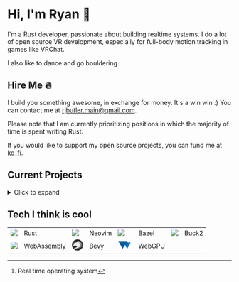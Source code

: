 # Hi, I'm Ryan 👋

I'm a Rust developer, passionate about building realtime systems. I do a lot of open
source VR development, especially for full-body motion tracking in games like VRChat.

I also like to dance and go bouldering.


## Hire Me 🔥

I build you something awesome, in exchange for money. It's a win win :)
You can contact me at [rjbutler.main@gmail.com](mailto:rjbutler.main@gmail.com).

Please note that I am currently prioritizing positions in which the majority of time is
spent writing Rust.

If you would like to support my open source projects, you can fund me at [ko-fi].


## Current Projects
<details>
<summary> Click to expand </summary>

### SlimeVR

SlimeVR is an open source organization for full-body motion capture in VR. It uses IMUs
and a forward kinematics model to allow social VR users to have legs in games like
VRChat. I am a core contributor in the org, and the primary author of several
components of the ecosystem.

The three main things I work on under this umbrella, are located in the [SlimeVR-Rust]
monorepo or in [SolarXR]. 

#### [Firmware]
I develop bare metal embedded rust on the ESP32C3 and NRF52840 microcontrollers, which
takes IMU sensor data, does sensor fusion, and sends that data over WiFi or BLE. I use
async/await and [`embassy`] for concurrency without the need for an RTOS[^1].

This firmware has been really fun to work on and is what I spend most of my time on
right now.

If that sounds exciting to you, open a PR or [support my work] so I can buy
more hardware :)

#### [Overlay]
I also am the primary author of an OpenVR overlay for SlimeVR, which renders a simple 3D
view in VR of the pose of the user. This has been critical in debugging SlimeVR, and
allows power users to tweak their settings in real time.

I also created [`ovr_overlay`], which allows rust code to access the C++ based OpenVR
API. Prior to this work, only fairly out of date and unmaintained bindings to the C API
existed. I used [`autocxx`] to easily write FFI for the C++ code.

#### [Skeletal Model]
I created an experimental skeletal model that can solve the user's pose. The goal is to
be more general purpose than the current (trigger warning) Java based model that the
official server uses, with several new features like arbitrary positional constraints,
adjusting mounting calibration without a full reset, and supporting languages other than
Java, via FFI.

Unfortuantely, a lot of the skeletal model is still feature incomplete. If you are
interested in helping me build this, reach out to me on the [SlimeVR discord].

#### [SolarXR Protocol]
I maintain and co-authored the SolarXR protocol, which is a Websocket and Flatbuffer
based networking protocol that allows applications (like the [GUI] and [overlay]) to
work with the SlimeVR server.

Before this protocol, the overlay did not exist, and the GUI was written in Java Swing
🤮. After we adopted the protocol, it allowed the team to break the gui code into
its own app and adopt technologies like `tauri`, `typescript`, and `react`, with
clearer separation of concerns, less code, and prettier UI/UX.

</details>

## Tech I think is cool
|     |     |     |     |     |     |     |     |
| --- | --- | --- | --- | --- | --- | --- | --- |
| <img src="https://www.rust-lang.org/logos/rust-logo-128x128.png" height="25" /> | Rust | <img src="https://upload.wikimedia.org/wikipedia/commons/3/3a/Neovim-mark.svg" height="25" /> | Neovim | <img src="https://blog.bazel.build/images/bazel-icon.svg" height="25" /> | Bazel | <img src="https://buck2.build/img/logo.svg" height="25" /> | Buck2 |
| <img src="https://upload.wikimedia.org/wikipedia/commons/1/1f/WebAssembly_Logo.svg" height="25" /> | WebAssembly | <img src="https://raw.githubusercontent.com/bevyengine/bevy/main/assets/branding/icon.svg" height="25" /> | Bevy | <img src="https://raw.githubusercontent.com/gpuweb/gpuweb/main/logo/webgpu-notext.svg" height="25" /> | WebGPU | | |


[ko-fi]: https://ko-fi.com/thebutlah
[support my work]: https://ko-fi.com/thebutlah
[overlay]: https://github.com/SlimeVR/SlimeVR-Rust/tree/main/overlay
[`ovr_overlay`]: https://github.com/TheButlah/ovr_overlay
[`autocxx`]: https://github.com/google/autocxx
[firmware]: https://github.com/SlimeVR/SlimeVR-Rust/tree/main/firmware
[SlimeVR discord]: https://discord.gg/SlimeVR
[SolarXR Protocol]: https://github.com/SlimeVR/SolarXR-Protocol
[SolarXR]: https://github.com/SlimeVR/SolarXR-Protocol
[SlimeVR-Rust]: https://github.com/SlimeVR/SlimeVR-Rust
[skeletal model]: https://github.com/SlimeVR/SlimeVR-Rust/tree/main/skeletal_model/rust
[GUI]: https://github.com/SlimeVR/SlimeVR-Server/tree/main/gui
[`embassy`]: https://embassy.dev

[^1]: Real time operating system
